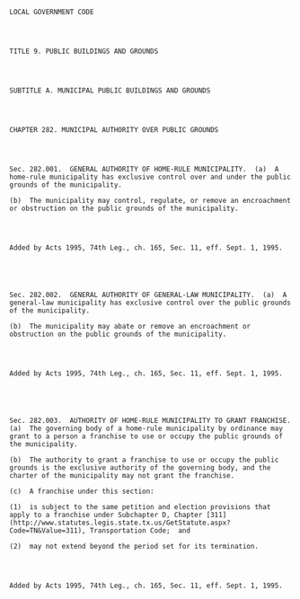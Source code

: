 ﻿
    
    
    	
    					
    
    
    LOCAL GOVERNMENT CODE
    
      
    
    
    TITLE 9. PUBLIC BUILDINGS AND GROUNDS
    
      
    
    
    SUBTITLE A. MUNICIPAL PUBLIC BUILDINGS AND GROUNDS
    
      
    
    
    CHAPTER 282. MUNICIPAL AUTHORITY OVER PUBLIC GROUNDS
    
      
    
    
    Sec. 282.001.  GENERAL AUTHORITY OF HOME-RULE MUNICIPALITY.  (a)  A home-rule municipality has exclusive control over and under the public grounds of the municipality.
    
    (b)  The municipality may control, regulate, or remove an encroachment or obstruction on the public grounds of the municipality.
    
    
    
    
    Added by Acts 1995, 74th Leg., ch. 165, Sec. 11, eff. Sept. 1, 1995.
    
    
    
    
    
    Sec. 282.002.  GENERAL AUTHORITY OF GENERAL-LAW MUNICIPALITY.  (a)  A general-law municipality has exclusive control over the public grounds of the municipality.
    
    (b)  The municipality may abate or remove an encroachment or obstruction on the public grounds of the municipality.
    
    
    
    
    Added by Acts 1995, 74th Leg., ch. 165, Sec. 11, eff. Sept. 1, 1995.
    
    
    
    
    
    Sec. 282.003.  AUTHORITY OF HOME-RULE MUNICIPALITY TO GRANT FRANCHISE.  (a)  The governing body of a home-rule municipality by ordinance may grant to a person a franchise to use or occupy the public grounds of the municipality.
    
    (b)  The authority to grant a franchise to use or occupy the public grounds is the exclusive authority of the governing body, and the charter of the municipality may not grant the franchise.
    
    (c)  A franchise under this section:
    
    (1)  is subject to the same petition and election provisions that apply to a franchise under Subchapter D, Chapter [311](http://www.statutes.legis.state.tx.us/GetStatute.aspx?Code=TN&Value=311), Transportation Code;  and
    
    (2)  may not extend beyond the period set for its termination.
    
    
    
    
    Added by Acts 1995, 74th Leg., ch. 165, Sec. 11, eff. Sept. 1, 1995.
    
    
    
    
    				
